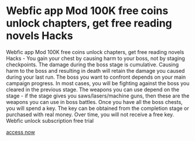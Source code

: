 # Webfic app Mod 100K free coins unlock chapters, get free reading novels Hacks

Webfic app Mod 100K free coins unlock chapters, get free reading novels Hacks - You gain your chest by causing harm to your boss, not by staging checkpoints. The damage during the boss stage is cumulative. Causing harm to the boss and resulting in death will retain the damage you caused during your last run. The boss you want to confront depends on your main campaign progress. In most cases, you will be fighting against the boss you cleared in the previous stage. The weapons you can use depend on the stage - if the stage gives you saws/lasers/machine guns, then these are the weapons you can use in boss battles. Once you have all the boss chests, you will spend a key. The key can be obtained from the completion stage or purchased with real money. Over time, you will not receive a free key. Webfic unlock subscription free trial

[access now](https://psp-haxors.com/webfic)

